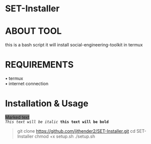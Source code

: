 # SET-Installer 
# ABOUT TOOL 
this is a bash script it will install social-engineering-toolkit in termux 
# REQUIREMENTS
• termux <br />
• internet connection <br />
# Installation & Usage 
<span style="background-color: #808080">Marked text</span>
<code> <i>This text will be italic</i> <b>this text will be bold</b> </code>
> git clone https://github.com/jithender2/SET-Installer.git 
cd SET-Installer 
chmod +x setup.sh 
./setup.sh

